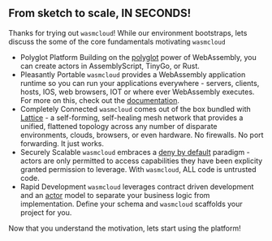 ## From sketch to scale, IN SECONDS!

Thanks for trying out `wasmcloud`! While our environment bootstraps, lets discuss the some of the core fundamentals motivating `wasmcloud`

- Polyglot Platform
  Building on the [polyglot](https://`wasmcloud`.dev/app-dev/create-actor/) power of WebAssembly, you can create actors in AssemblyScript, TinyGo, or Rust.
- Pleasantly Portable
  `wasmcloud` provides a WebAssembly application runtime so you can run your applications everywhere - servers, clients, hosts, IOS, web browsers, IOT or where ever WebAssembly executes. For more on this, check out the [documentation](https://`wasmcloud`.dev/overview/installation/).
- Completely Connected
  `wasmcloud` comes out of the box bundled with [Lattice](https://`wasmcloud`.dev/reference/lattice/) - a self-forming, self-healing mesh network that provides a unified, flattened topology across any number of disparate environments, clouds, browsers, or even hardware. No firewalls. No port forwarding. It just works.
- Securely Scalable
  `wasmcloud` embraces a [deny by default](https://`wasmcloud`.dev/reference/host-runtime/security/) paradigm - actors are only permitted to access capabilities they have been explicity granted permission to leverage. With `wasmcloud`, ALL code is untrusted code.
- Rapid Development
  `wasmcloud` leverages contract driven development and an [actor](https://`wasmcloud`.dev/reference/host-runtime/actors/) model to separate your business logic from implementation. Define your schema and `wasmcloud` scaffolds your project for you.

Now that you understand the motivation, lets start using the platform!
